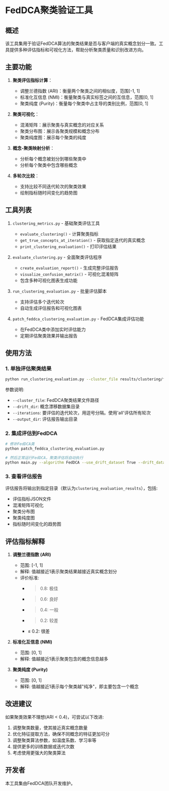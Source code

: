 # FedDCA聚类验证工具

## 概述

该工具集用于验证FedDCA算法的聚类结果是否与客户端的真实概念划分一致。工具提供多种评估指标和可视化方法，帮助分析聚类质量和识别改进方向。

## 主要功能

1. **聚类评估指标计算**：
   - 调整兰德指数 (ARI)：衡量两个聚类之间的相似度，范围[-1, 1]
   - 标准化互信息 (NMI)：衡量聚类与真实标签之间的互信息，范围[0, 1]
   - 聚类纯度 (Purity)：衡量每个聚类中占主导的类别比例，范围[0, 1]

2. **聚类可视化**：
   - 混淆矩阵：展示聚类与真实概念的对应关系
   - 聚类分布图：展示各聚类规模和概念分布
   - 聚类纯度图：展示每个聚类的纯度

3. **概念-聚类映射分析**：
   - 分析每个概念被划分到哪些聚类中
   - 分析每个聚类中包含哪些概念

4. **多轮次比较**：
   - 支持比较不同迭代轮次的聚类效果
   - 绘制指标随时间变化的趋势图

## 工具列表

1. `clustering_metrics.py` - 基础聚类评估工具
   - `evaluate_clustering()` - 计算聚类指标
   - `get_true_concepts_at_iteration()` - 获取指定迭代的真实概念
   - `print_clustering_evaluation()` - 打印评估结果

2. `evaluate_clustering.py` - 全面聚类评估程序
   - `create_evaluation_report()` - 生成完整评估报告
   - `visualize_confusion_matrix()` - 可视化混淆矩阵
   - 包含多种可视化图表生成功能

3. `run_clustering_evaluation.py` - 批量评估脚本
   - 支持评估多个迭代轮次
   - 自动生成评估报告和可视化图表

4. `patch_feddca_clustering_evaluation.py` - FedDCA集成评估功能
   - 在FedDCA类中添加实时评估能力
   - 定期评估聚类效果并输出报告

## 使用方法

### 1. 单独评估聚类结果

```bash
python run_clustering_evaluation.py --cluster_file results/clustering/final_cluster_assignments.json --drift_dir system/Cifar100_clustered/ --iterations 0,10,20
```

参数说明:
- `--cluster_file`: FedDCA聚类结果文件路径
- `--drift_dir`: 概念漂移数据集目录
- `--iterations`: 要评估的迭代轮次，用逗号分隔。使用'all'评估所有轮次
- `--output_dir`: 评估报告输出目录

### 2. 集成评估到FedDCA

```bash
# 修补FedDCA类
python patch_feddca_clustering_evaluation.py

# 然后正常运行FedDCA，聚类评估将自动执行
python main.py --algorithm FedDCA --use_drift_dataset True --drift_data_dir system/Cifar100_clustered/
```

### 3. 查看评估报告

评估报告将输出到指定目录（默认为`clustering_evaluation_results`），包括:
- 评估指标JSON文件
- 混淆矩阵可视化
- 聚类分布图
- 聚类纯度图
- 指标随时间变化的趋势图

## 评估指标解释

1. **调整兰德指数 (ARI)**
   - 范围: [-1, 1]
   - 解释: 值越接近1表示聚类结果越接近真实概念划分
   - 评价标准:
     - > 0.8: 极佳
     - > 0.6: 良好
     - > 0.4: 一般
     - > 0.2: 较差
     - ≤ 0.2: 很差

2. **标准化互信息 (NMI)**
   - 范围: [0, 1]
   - 解释: 值越接近1表示聚类包含的概念信息越多

3. **聚类纯度 (Purity)**
   - 范围: [0, 1]
   - 解释: 值越接近1表示每个聚类越"纯净"，即主要包含一个概念

## 改进建议

如果聚类效果不理想(ARI < 0.4)，可尝试以下改进:

1. 调整聚类数量，使其接近真实概念数量
2. 优化特征提取方法，确保不同概念的特征更加可分
3. 调整聚类算法参数，如温度系数、学习率等
4. 提供更多的训练数据或迭代次数
5. 考虑使用更强大的聚类算法

## 开发者

本工具集由FedDCA团队开发维护。
